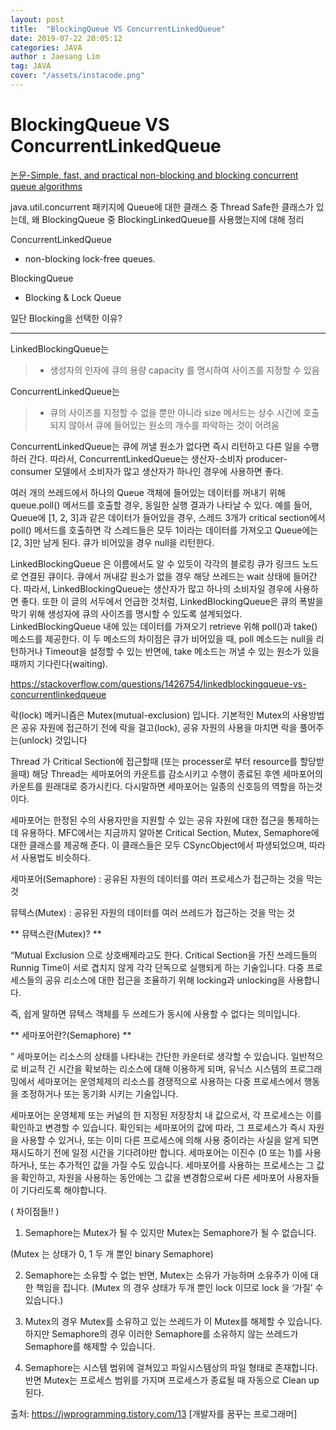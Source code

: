 ```yaml
---
layout: post
title:  "BlockingQueue VS ConcurrentLinkedQueue"
date: 2019-07-22 20:05:12
categories: JAVA
author : Jaesang Lim
tag: JAVA
cover: "/assets/instacode.png"
---
```



# BlockingQueue VS ConcurrentLinkedQueue

[논문-Simple, fast, and practical non-blocking and blocking concurrent queue algorithms](https://dl.acm.org/citation.cfm?doid=248052.248106)

java.util.concurrent 패키지에 Queue에 대한 클래스 중 Thread Safe한 클래스가 있는데, 왜 BlockingQueue 중 BlockingLinkedQueue를 사용했는지에 대해 정리

ConcurrentLinkedQueue
 - non-blocking lock-free queues.
 
BlockingQueue
 - Blocking & Lock Queue
 
 
일단 Blocking을 선택한 이유?




---



LinkedBlockingQueue는
> - 생성자의 인자에 큐의 용량 capacity 를 명시하여 사이즈를 지정할 수 있음

ConcurrentLinkedQueue는 
> - 큐의 사이즈를 지정할 수 없을 뿐만 아니라 size 메서드는 상수 시간에 호출되지 않아서 큐에 들어있는 원소의 개수를 파악하는 것이 어려움

 ConcurrentLinkedQueue는 큐에 꺼낼 원소가 없다면 즉시 리턴하고 다른 일을 수행하러 간다. 
 따라서, ConcurrentLinkedQueue는 생산자-소비자 producer-consumer 모델에서 소비자가 많고 생산자가 하나인 경우에 사용하면 좋다.

여러 개의 쓰레드에서 하나의 Queue 객체에 들어있는 데이터를 꺼내기 위해 queue.poll() 메서드를 호출할 경우, 동일한 실행 결과가 나타날 수 있다. 
예를 들어, Queue에 [1, 2, 3]과 같은 데이터가 들어있을 경우, 스레드 3개가 critical section에서 poll() 메서드를 호출하면 각 스레드들은 모두 1이라는 데이터를 가져오고 Queue에는 [2, 3]만 남게 된다. 
큐가 비어있을 경우 null을 리턴한다.


LinkedBlockingQueue 은 이름에서도 알 수 있듯이 각각의 블로킹 큐가 링크드 노드로 연결된 큐이다. 
큐에서 꺼내갈 원소가 없을 경우 해당 쓰레드는 wait 상태에 들어간다.
 따라서, LinkedBlockingQueue는 생산자가 많고 하나의 소비자일 경우에 사용하면 좋다.
  또한 이 글의 서두에서 언급한 것처럼, LinkedBlockingQueue은 큐의 폭발을 막기 위해 생성자에 큐의 사이즈를 명시할 수 있도록 설계되었다.
LinkedBlockingQueue 내에 있는 데이터를 가져오기 retrieve 위해 poll()과 take() 메소드를 제공한다. 
이 두 메소드의 차이점은 큐가 비어있을 때, poll 메소드는 null을 리턴하거나 Timeout을 설정할 수 있는 반면에, take 메소드는 꺼낼 수 있는 원소가 있을 때까지 기다린다(waiting).


https://stackoverflow.com/questions/1426754/linkedblockingqueue-vs-concurrentlinkedqueue


 락(lock) 메커니즘은 Mutex(mutual-exclusion) 입니다.
기본적인 Mutex의 사용방법은 공유 자원에 접근하기 전에 락을 걸고(lock), 공유 자원의 사용을 마치면 락을 풀어주는(unlock) 것입니다

Thread 가 Critical Section에 접근할때 (또는 processer로 부터 resource를 할당받을때) 해당 Thread는 세마포어의 카운트를 감소시키고 수행이 종료된 후엔 세마포어의 카운트를 원래대로 증가시킨다.
다시말하면 세마포어는 일종의 신호등의 역할을 하는것이다.

세마포어는 한정된 수의 사용자만을 지원할 수 있는 공유 자원에 대한 접근을 통제하는데 유용하다. MFC에서는 지금까지 알아본 Critical Section, Mutex, Semaphore에 대한 클래스를 제공해 준다. 이 클래스들은 모두 CSyncObject에서 파생되었으며, 따라서 사용법도 비슷하다.


세마포어(Semaphore) : 공유된 자원의 데이터를 여러 프로세스가 접근하는 것을 막는 것

뮤텍스(Mutex) : 공유된 자원의 데이터를 여러 쓰레드가 접근하는 것을 막는 것



** 뮤텍스란(Mutex)? **

“Mutual Exclusion 으로 상호배제라고도 한다. Critical Section을 가진 쓰레드들의 Runnig Time이 서로 겹치지 않게 각각 단독으로 실행되게 하는 기술입니다. 다중 프로세스들의 공유 리소스에 대한 접근을 조율하기 위해 locking과 unlocking을 사용합니다. 

즉, 쉽게 말하면 뮤텍스 객체를 두 쓰레드가 동시에 사용할 수 없다는 의미입니다.

 

** 세마포어란?(Semaphore) **

” 세마포어는 리소스의 상태를 나타내는 간단한 카운터로 생각할 수 있습니다. 일반적으로 비교적 긴 시간을 확보하는 리소스에 대해 이용하게 되며, 유닉스 시스템의 프로그래밍에서 세마포어는 운영체제의 리소스를 경쟁적으로 사용하는 다중 프로세스에서 행동을 조정하거나 또는 동기화 시키는 기술입니다. 

세마포어는 운영체제 또는 커널의 한 지정된 저장장치 내 값으로서, 각 프로세스는 이를 확인하고 변경할 수 있습니다. 확인되는 세마포어의 값에 따라, 그 프로세스가 즉시 자원을 사용할 수 있거나, 또는 이미 다른 프로세스에 의해 사용 중이라는 사실을 알게 되면 재시도하기 전에 일정 시간을 기다려야만 합니다. 세마포어는 이진수 (0 또는 1)를 사용하거나, 또는 추가적인 값을 가질 수도 있습니다. 세마포어를 사용하는 프로세스는 그 값을 확인하고, 자원을 사용하는 동안에는 그 값을 변경함으로써 다른 세마포어 사용자들이 기다리도록 해야합니다.

 

( 차이점들!! )

<Mutex vs Semaphore>

1) Semaphore는 Mutex가 될 수 있지만 Mutex는 Semaphore가 될 수 없습니다.

(Mutex 는 상태가 0, 1 두 개 뿐인 binary Semaphore)

2) Semaphore는 소유할 수 없는 반면, Mutex는 소유가 가능하며 소유주가 이에 대한 책임을 집니다. (Mutex 의 경우 상태가 두개 뿐인 lock 이므로 lock 을 ‘가질’ 수 있습니다.)

3) Mutex의 경우 Mutex를 소유하고 있는 쓰레드가 이 Mutex를 해제할 수 있습니다. 하지만 Semaphore의 경우 이러한 Semaphore를 소유하지 않는 쓰레드가 Semaphore를 해제할 수 있습니다.

4) Semaphore는 시스템 범위에 걸쳐있고 파일시스템상의 파일 형태로 존재합니다. 반면 Mutex는 프로세스 범위를 가지며 프로세스가 종료될 때 자동으로 Clean up된다.



출처: https://jwprogramming.tistory.com/13 [개발자를 꿈꾸는 프로그래머]
